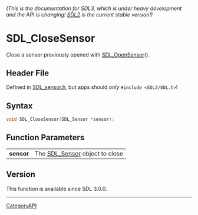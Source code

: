 ###### (This is the documentation for SDL3, which is under heavy development and the API is changing! [SDL2](https://wiki.libsdl.org/SDL2/) is the current stable version!)
# SDL_CloseSensor

Close a sensor previously opened with [SDL_OpenSensor](SDL_OpenSensor)().

## Header File

Defined in [SDL_sensor.h](https://github.com/libsdl-org/SDL/blob/main/include/SDL3/SDL_sensor.h), but apps should _only_ `#include <SDL3/SDL.h>`!

## Syntax

```c
void SDL_CloseSensor(SDL_Sensor *sensor);

```

## Function Parameters

|                |                                              |
| -------------- | -------------------------------------------- |
| **sensor**     | The [SDL_Sensor](SDL_Sensor) object to close |

## Version

This function is available since SDL 3.0.0.

----
[CategoryAPI](CategoryAPI)

